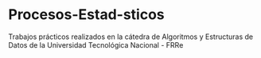 # Procesos-Estad-sticos
Trabajos prácticos realizados en la cátedra de Algoritmos y Estructuras de Datos de la Universidad Tecnológica Nacional - FRRe

